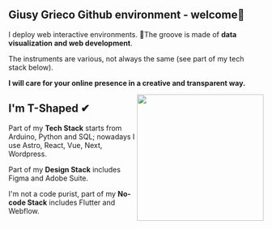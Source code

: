 ## Giusy Grieco Github environment - welcome👾 

I deploy web interactive environments.
🎷The groove is made of **data visualization and web development**. 

The instruments are various, not always the same (see part of my tech stack below).

**I will care for your online presence in a creative and transparent way.**

  
<img align="right" height="250" src = "https://media.giphy.com/media/ZZeTlQ2b2eoa4MbehI/giphy.gif">

 
## I'm T-Shaped ✔
Part of my **Tech Stack** starts from Arduino, Python and SQL; nowadays I use Astro, React, Vue, Next, Wordpress.

Part of my **Design Stack** includes Figma and Adobe Suite.

I'm not a code purist, part of my **No-code Stack** includes Flutter and Webflow.
